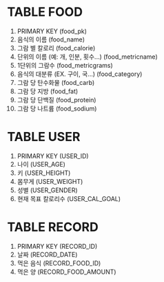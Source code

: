 
# TABLE FOOD

1. PRIMARY KEY (food_pk)
2. 음식의 이름 (food_name)
3. 그람 별 칼로리 (food_calorie)
4. 단위의 이름 (예: 개, 인분, 횟수...) (food_metricname)
5. 1단위의 그람수 (food_metricgrams)
6. 음식의 대분류 (EX. 구이, 국...) (food_category)
7. 그람 당 탄수화물 (food_carb)
8. 그람 당 지방 (food_fat)
9. 그람 당 단백질 (food_protein)
10. 그람 당 나트륨 (food_sodium)



# TABLE USER
1. PRIMARY KEY (USER_ID)
2. 나이 (USER_AGE)
3. 키 (USER_HEIGHT)
4. 몸무게 (USER_WEIGHT)
5. 성별 (USER_GENDER)
6. 현재 목표 칼로리수 (USER_CAL_GOAL)




# TABLE RECORD
1. PRIMARY KEY (RECORD_ID)
2. 날짜 (RECORD_DATE)
3. 먹은 음식 (RECORD_FOOD_ID)
4. 먹은 양 (RECORD_FOOD_AMOUNT)
